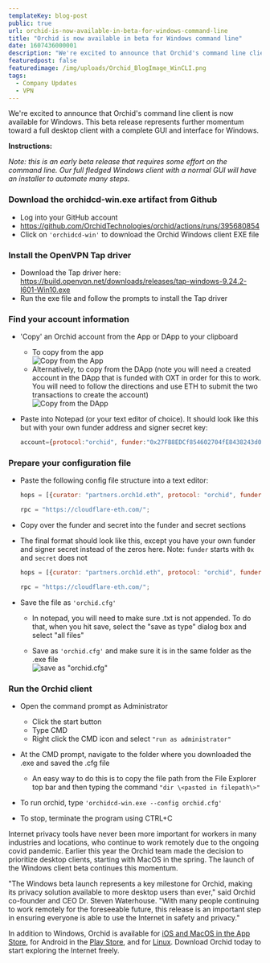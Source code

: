 ```yaml
---
templateKey: blog-post
public: true
url: orchid-is-now-available-in-beta-for-windows-command-line
title: "Orchid is now available in beta for Windows command line"
date: 1607436000001
description: "We're excited to announce that Orchid's command line client is now available for Windows. This beta release represents further momentum toward a full desktop client with a complete GUI and interface for Windows."
featuredpost: false
featuredimage: /img/uploads/Orchid_BlogImage_WinCLI.png
tags:
  - Company Updates
  - VPN
---
```

We're excited to announce that Orchid's command line client is now available for Windows. This beta release represents further momentum toward a full desktop client with a complete GUI and interface for Windows.

**Instructions:**

*Note: this is an early beta release that requires some effort on the command line. Our full fledged Windows client with a normal GUI will have an installer to automate many steps.*

### Download the orchidcd-win.exe artifact from Github

- Log into your GitHub account
- <https://github.com/OrchidTechnologies/orchid/actions/runs/395680854>
- Click on `'orchidcd-win'` to download the Orchid Windows client EXE file

### Install the OpenVPN Tap driver

- Download the Tap driver here: <https://build.openvpn.net/downloads/releases/tap-windows-9.24.2-I601-Win10.exe>
- Run the exe file and follow the prompts to install the Tap driver

### Find your account information

- 'Copy' an Orchid account from the App or DApp to your clipboard
    - To copy from the app\
    ![Copy from the App](/img/uploads/windows-cli-1.png)
    - Alternatively, to copy from the DApp (note you will need a created account in the DApp that is funded with OXT in order for this to work. You will need to follow the directions and use ETH to submit the two transactions to create the account)\
    ![Copy from the DApp](/img/uploads/windows-cli-2.png)

- Paste into Notepad (or your text editor of choice). It should look like this but with your own funder address and signer secret key:
    ```js
    account={protocol:"orchid", funder:"0x27FB8EDCf854602704fE8438243d0959219DB126", secret:"801850750644b7781b04bde917cf4aa095211c59ed86c12b5288844917b26ff3"}
    ```

### Prepare your configuration file

- Paste the following config file structure into a text editor:
    ```js
    hops = [{curator: "partners.orch1d.eth", protocol: "orchid", funder: "<your_funder>", secret: "<your_secret>"}];

    rpc = "https://cloudflare-eth.com/";
    ```

- Copy over the funder and secret into the funder and secret sections

- The final format should look like this, except you have your own funder and signer secret instead of the zeros here. Note: `funder` starts with `0x` and `secret` does not
    ```js
    hops = [{curator: "partners.orch1d.eth", protocol: "orchid", funder: "0x000000000000000000000000000000000000000", secret: "00000000000000000000000000000000000000000000000000000000000000000"}];

    rpc = "https://cloudflare-eth.com/";
    ```

- Save the file as `'orchid.cfg'`

    - In notepad, you will need to make sure .txt is not appended. To do that, when you hit save, select the "save as type" dialog box and select "all files"

    - Save as `'orchid.cfg'` and make sure it is in the same folder as the .exe file\
    ![save as "orchid.cfg"](/img/uploads/windows-cli-3.png)

### Run the Orchid client

- Open the command prompt as Administrator
    - Click the start button
    - Type CMD
    - Right click the CMD icon and select `"run as administrator"`
- At the CMD prompt, navigate to the folder where you downloaded the .exe and saved the .cfg file
    - An easy way to do this is to copy the file path from the File Explorer top bar and then typing the command `"dir \<pasted in filepath\>"`

- To run orchid, type `'orchidcd-win.exe --config orchid.cfg'`
- To stop, terminate the program using CTRL+C

Internet privacy tools have never been more important for workers in many industries and locations, who continue to work remotely due to the ongoing covid pandemic. Earlier this year the Orchid team made the decision to prioritize desktop clients, starting with MacOS in the spring. The launch of the Windows client beta continues this momentum.

"The Windows beta launch represents a key milestone for Orchid, making its privacy solution available to more desktop users than ever," said Orchid co-founder and CEO Dr. Steven Waterhouse. "With many people continuing to work remotely for the foreseeable future, this release is an important step in ensuring everyone is able to use the Internet in safety and privacy."

In addition to Windows, Orchid is available for [iOS and MacOS in the App Store](https://apps.apple.com/us/app/orchid-secure-networking/id1474884867), for Android in the  [Play Store](https://play.google.com/store/apps/details?id=net.orchid.Orchid&hl=en_US), and for [Linux](https://github.com/OrchidTechnologies/orchid/releases). Download Orchid today to start exploring the Internet freely.